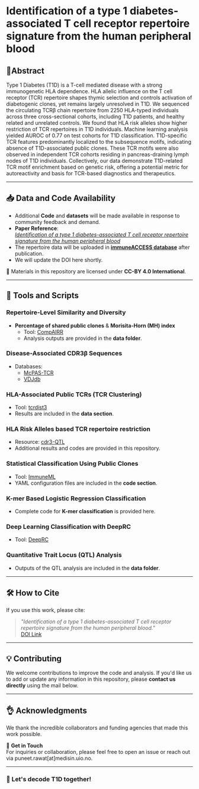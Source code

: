 # Identification of a type 1 diabetes-associated T cell receptor repertoire signature from the human peripheral blood

## 📄Abstract

Type 1 Diabetes (T1D) is a T-cell mediated disease with a strong immunogenetic HLA dependence. HLA allelic influence on the T cell receptor (TCR) repertoire shapes thymic selection and controls activation of diabetogenic clones, yet remains largely unresolved in T1D. We sequenced the circulating TCRβ chain repertoire from 2250 HLA-typed individuals across three cross-sectional cohorts, including T1D patients, and healthy related and unrelated controls. We found that HLA risk alleles show higher restriction of TCR repertoires in T1D individuals. Machine learning analysis yielded AUROC of 0.77 on test cohorts for T1D classification. T1D-specific TCR features predominantly localized to the subsequence motifs, indicating absence of T1D-associated public clones. These TCR motifs were also observed in independent TCR cohorts residing in pancreas-draining lymph nodes of T1D individuals. Collectively, our data demonstrate T1D-related TCR motif enrichment based on genetic risk, offering a potential metric for autoreactivity and basis for TCR-based diagnostics and therapeutics.

---

## 📥 Data and Code Availability 

- Additional **Code** and **datasets** will be made available in response to community feedback and demand.
- **Paper Reference**:  
  *[Identification of a type 1 diabetes-associated T cell receptor repertoire signature from the human peripheral blood](https://www.medrxiv.org/content/10.1101/2024.12.10.24318751v1)*
- The repertoire data will be uploaded in **[immuneACCESS database](https://clients.adaptivebiotech.com/)** after publication.
- We will update the DOI here shortly.

📝 Materials in this repository are licensed under **CC-BY 4.0 International**.  

---
## 🔧 Tools and Scripts  

### **Repertoire-Level Similarity and Diversity**  
- **Percentage of shared public clones** & **Morisita-Horn (MH) index**  
  - Tool: [CompAIRR](https://github.com/uio-bmi/compairr)  
  - Analysis outputs are provided in the **data folder**.

### **Disease-Associated CDR3β Sequences**  
- Databases:  
  - [McPAS-TCR](https://friedmanlab.weizmann.ac.il/McPAS-TCR/)  
  - [VDJdb](https://vdjdb.cdr3.net/)  

### **HLA-Associated Public TCRs (TCR Clustering)**  
- Tool: [tcrdist3](https://github.com/phbradley/tcr-dist)  
- Results are included in the **data section**.

### **HLA Risk Alleles based TCR repertoire restriction**  
- Resource: [cdr3-QTL](https://github.com/immunogenomics/cdr3-QTL/tree/main)  
- Additional results and codes are provided in this repository.

### **Statistical Classification Using Public Clones**  
- Tool: [ImmuneML](https://github.com/uio-bmi/immuneML)  
- YAML configuration files are included in the **code section**.

### **K-mer Based Logistic Regression Classification**  
- Complete code for **K-mer classification** is provided here.

### **Deep Learning Classification with DeepRC**  
- Tool: [DeepRC](https://github.com/ml-jku/DeepRC)  

### **Quantitative Trait Locus (QTL) Analysis**  
- Outputs of the QTL analysis are included in the **data folder**.

---

## 🛠️ How to Cite  
If you use this work, please cite:  
> *"Identification of a type 1 diabetes-associated T cell receptor repertoire signature from the human peripheral blood."*  
> [DOI Link](https://www.medrxiv.org/content/10.1101/2024.12.10.24318751v1)  

---

## 💡 Contributing  
We welcome contributions to improve the code and analysis.
If you'd like us to add or update any information in this repository, please **contact us directly** using the mail below.  

---

## 👌 Acknowledgments  
We thank the incredible collaborators and funding agencies that made this work possible.  

🚀 **Get in Touch**  
For inquiries or collaboration, please feel free to open an issue or reach out via puneet.rawat[at]medisin.uio.no.

---

### 🌟 **Let's decode T1D together!**  

